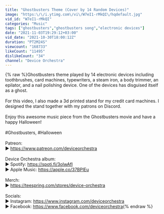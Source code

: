 ```yaml
---
title: "Ghostbusters Theme (Cover by 14 Random Devices)"
image: "https:\/\/i.ytimg.com\/vi\/W7eI1-rMkQI\/hqdefault.jpg"
vid_id: "W7eI1-rMkQI"
categories: "Music"
tags: ["ghostbusters","ghostbusters song","electronic devices"]
date: "2021-11-03T19:29:12+03:00"
vid_date: "2021-10-30T18:00:12Z"
duration: "PT2M24S"
viewcount: "168733"
likeCount: "11495"
dislikeCount: "34"
channel: "Device Orchestra"
---
```

{% raw %}Ghostbusters theme played by 14 electronic devices including toothbrushes, card machines, typewriters, a steam iron, a body trimmer, an epilator, and a nail polishing device. One of the devices has disguised itself as a ghost.<br /><br />For this video, I also made a 3d printed stand for my credit card machines. I designed the stand together with my patrons on Discord.<br /><br />Enjoy this awesome music piece from the Ghostbusters movie and have a happy Halloween!<br /><br />#Ghostbusters, #Halloween<br /><br />Patreon:<br />► <a rel="nofollow" target="blank" href="https://www.patreon.com/deviceorchestra">https://www.patreon.com/deviceorchestra</a><br /><br />Device Orchestra album:<br />► Spotify: <a rel="nofollow" target="blank" href="https://spoti.fi/3olwAfl">https://spoti.fi/3olwAfl</a><br />► Apple Music: <a rel="nofollow" target="blank" href="https://apple.co/37BPlEu">https://apple.co/37BPlEu</a><br /><br />Merch:<br />► <a rel="nofollow" target="blank" href="https://teespring.com/stores/device-orchestra">https://teespring.com/stores/device-orchestra</a><br /><br />Socials:<br />► Instagram: <a rel="nofollow" target="blank" href="https://www.instagram.com/deviceorchestra">https://www.instagram.com/deviceorchestra</a><br />► Facebook: <a rel="nofollow" target="blank" href="https://www.facebook.com/deviceorchestra">https://www.facebook.com/deviceorchestra</a>{% endraw %}
